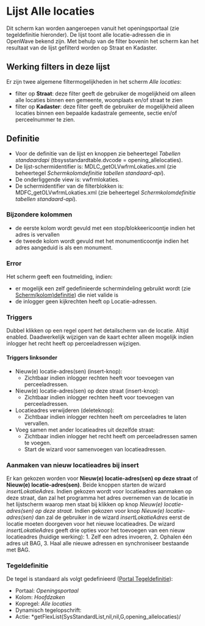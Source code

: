 # Lijst Alle locaties

Dit scherm kan worden aangeroepen vanuit het openingsportaal (zie tegeldefinitie hieronder). De lijst toont alle locatie-adressen die in OpenWave bekend zijn. Met behulp van de filter bovenin het scherm kan het resultaat van de lijst gefilterd worden op Straat en Kadaster.

## Werking filters in deze lijst

Er zijn twee algemene filtermogelijkheden in het scherm _Alle locaties_:

- filter op **Straat**: deze filter geeft de gebruiker de mogelijkheid om alleen alle locaties binnen een gemeente, woonplaats en/of straat te zien
- filter op **Kadaster**: deze filter geeft de gebruiker de mogelijkheid alleen locaties binnen een bepaalde kadastrale gemeente, sectie en/of perceelnummer te zien.

## Definitie

- Voor de definitie van de lijst en knoppen zie beheertegel _Tabellen standaardapi_ (tbsysstandardtable.dvcode = opening_allelocaties).
- De lijst-schermidentifier is: MDLC_getOLVwfrmLokaties.xml (zie beheertegel _Schermkolomdefinitie tabellen standaard-api_).
- De onderliggende view is: vwfrmlokaties.
- De schermidentifier van de filterblokken is: MDFC_getOLVwfrmLokaties.xml (zie beheertegel _Schermkolomdefinitie tabellen standaard-api_).

### Bijzondere kolommen

- de eerste kolom wordt gevuld met een stop/blokkeericoontje indien het adres is vervallen
- de tweede kolom wordt gevuld met het monumenticoontje indien het adres aangeduid is als een monument.

### Error

Het scherm geeft een foutmelding, indien:

- er mogelijk een zelf gedefinieerde schermindeling gebruikt wordt (zie [Scherm(kolom)definitie](/docs/instellen_inrichten/schermdefinitie.md)) die niet valide is
- de inlogger geen kijkrechten heeft op Locatie-adressen.

### Triggers

Dubbel klikken op een regel opent het detailscherm van de locatie. Altijd enabled. Daadwerkelijk wijzigen van de kaart echter alleen mogelijk indien inlogger het recht heeft op perceeladressen wijzigen.

#### Triggers linksonder

- Nieuw(e) locatie-adres(sen) (insert-knop):
  - Zichtbaar indien inlogger rechten heeft voor toevoegen van perceeladressen.
- Nieuw(e) locatie-adres(sen) op deze straat (insert-knop):
  - Zichtbaar indien inlogger rechten heeft voor toevoegen van perceeladressen.
- Locatieadres verwijderen (deleteknop):
  - Zichtbaar indien inlogger rechten heeft om perceeladres te laten vervallen.
- Voeg samen met ander locatieadres uit dezelfde straat:
  - Zichtbaar indien inlogger het recht heeft om perceeladressen samen te voegen.
  - Start de wizard voor samenvoegen van locatieadressen.

### Aanmaken van nieuw locatieadres bij insert

Er kan gekozen worden voor **Nieuw(e) locatie-adres(sen) op deze straat** of **Nieuw(e) locatie-adres(sen)**. Beide knoppen starten de wizard _insertLokatieAdres_. Indien gekozen wordt voor locatieadres aanmaken op deze straat, dan zal het programma het adres overnemen van de locatie in het lijstscherm waarop men staat bij klikken op knop _Nieuw(e) locatie-adres(sen) op deze straat_. Indien gekozen voor knop _Nieuw(e) locatie-adres(sen)_ dan zal de gebruiker in de wizard _insertLokatieAdres_ eerst de locatie moeten doorgeven voor het nieuwe locatieadres. De wizard _insertLokatieAdres_ geeft drie opties voor het toevoegen van een nieuw locatieadres (huidige werking): 1. Zelf een adres invoeren, 2. Ophalen één adres uit BAG, 3. Haal alle nieuwe adressen en synchroniseer bestaande met BAG.

### Tegeldefinitie

De tegel is standaard als volgt gedefinieerd ([Portal Tegeldefinitie](/docs/instellen_inrichten/portaldefinitie/portal_tegel.md)):

- Portaal: _Openingsportaal_
- Kolom: _Hoofdzaken_
- Kopregel: _Alle locaties_
- Dynamisch tegelopschrift:
- Actie: \*getFlexList(SysStandardList,nil,nil,G,opening_allelocaties)/
